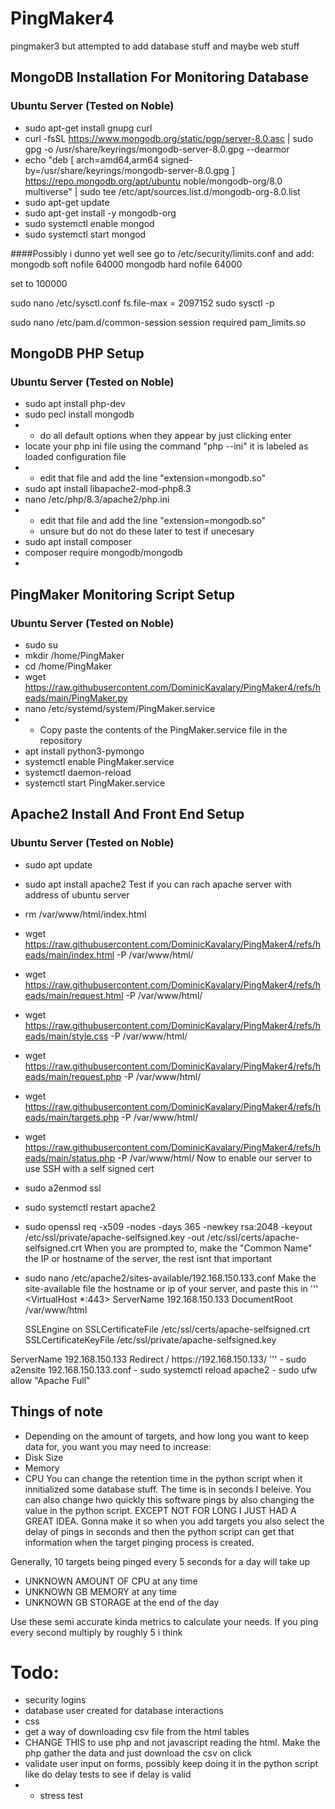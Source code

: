 # PingMaker4
pingmaker3 but attempted to add database stuff and maybe web stuff



## MongoDB Installation For Monitoring Database
### Ubuntu Server (Tested on Noble)
- sudo apt-get install gnupg curl
- curl -fsSL https://www.mongodb.org/static/pgp/server-8.0.asc | sudo gpg -o /usr/share/keyrings/mongodb-server-8.0.gpg  --dearmor
- echo "deb [ arch=amd64,arm64 signed-by=/usr/share/keyrings/mongodb-server-8.0.gpg ] https://repo.mongodb.org/apt/ubuntu noble/mongodb-org/8.0 multiverse" | sudo tee /etc/apt/sources.list.d/mongodb-org-8.0.list
- sudo apt-get update
- sudo apt-get install -y mongodb-org
- sudo systemctl enable mongod
- sudo systemctl start mongod

####Possibly i dunno yet well see
go to /etc/security/limits.conf and add:
mongodb soft nofile 64000
mongodb hard nofile 64000

set to 100000

sudo nano /etc/sysctl.conf
fs.file-max = 2097152
sudo sysctl -p

sudo nano /etc/pam.d/common-session
session required pam_limits.so

## MongoDB PHP Setup
### Ubuntu Server (Tested on Noble)
- sudo apt install php-dev
- sudo pecl install mongodb
-  - do all default options when they appear by just clicking enter
- locate your php ini file using the command "php --ini" it is labeled as loaded configuration file
- - edit that file and add the line "extension=mongodb.so"
- sudo apt install libapache2-mod-php8.3
- nano /etc/php/8.3/apache2/php.ini
- - edit that file and add the line "extension=mongodb.so"
  - unsure but do not do these later to test if unecesary
- sudo apt install composer
- composer require mongodb/mongodb
- 

## PingMaker Monitoring Script Setup
### Ubuntu Server (Tested on Noble)
- sudo su
- mkdir /home/PingMaker
- cd /home/PingMaker
- wget https://raw.githubusercontent.com/DominicKavalary/PingMaker4/refs/heads/main/PingMaker.py
- nano /etc/systemd/system/PingMaker.service
- - Copy paste the contents of the PingMaker.service file in the repository
- apt install python3-pymongo
- systemctl enable PingMaker.service
- systemctl daemon-reload
- systemctl start PingMaker.service

## Apache2 Install And Front End Setup
### Ubuntu Server (Tested on Noble)
- sudo apt update
- sudo apt install apache2
Test if you can rach apache server with address of ubuntu server
- rm /var/www/html/index.html
- wget https://raw.githubusercontent.com/DominicKavalary/PingMaker4/refs/heads/main/index.html -P /var/www/html/
- wget https://raw.githubusercontent.com/DominicKavalary/PingMaker4/refs/heads/main/request.html -P /var/www/html/
- wget https://raw.githubusercontent.com/DominicKavalary/PingMaker4/refs/heads/main/style.css -P /var/www/html/
- wget https://raw.githubusercontent.com/DominicKavalary/PingMaker4/refs/heads/main/request.php -P /var/www/html/
- wget https://raw.githubusercontent.com/DominicKavalary/PingMaker4/refs/heads/main/targets.php -P /var/www/html/
- wget https://raw.githubusercontent.com/DominicKavalary/PingMaker4/refs/heads/main/status.php -P /var/www/html/
Now to enable our server to use SSH with a self signed cert
- sudo a2enmod ssl
- sudo systemctl restart apache2
- sudo openssl req -x509 -nodes -days 365 -newkey rsa:2048 -keyout /etc/ssl/private/apache-selfsigned.key -out /etc/ssl/certs/apache-selfsigned.crt
When you are prompted to, make the "Common Name" the IP or hostname of the server, the rest isnt that important
- sudo nano /etc/apache2/sites-available/192.168.150.133.conf
Make the site-available file the hostname or ip of your server, and paste this in
'''
<VirtualHost *:443>
   ServerName 192.168.150.133
   DocumentRoot /var/www/html

   SSLEngine on
   SSLCertificateFile /etc/ssl/certs/apache-selfsigned.crt
   SSLCertificateKeyFile /etc/ssl/private/apache-selfsigned.key
</VirtualHost>
<VirtualHost *:80>
	ServerName 192.168.150.133
	Redirect / https://192.168.150.133/
</VirtualHost>
'''
- sudo a2ensite 192.168.150.133.conf
- sudo systemctl reload apache2
- sudo ufw allow "Apache Full"





## Things of note
- Depending on the amount of targets, and how long you want to keep data for, you want you may need to increase:
-   Disk Size
-   Memory
-   CPU
You can change the retention time in the python script when it innitialized some database stuff. The time is in seconds I beleive. You can also change hwo quickly this software pings by also changing the value in the python script. EXCEPT NOT FOR LONG I JUST HAD A GREAT IDEA. Gonna make it so when you add targets you also select the delay of pings in seconds and then the python script can get that information when the target pinging process is created.

Generally, 10 targets being pinged every 5 seconds for a day will take up
- UNKNOWN AMOUNT OF CPU at any time
- UNKNOWN GB MEMORY at any time
- UNKNOWN GB STORAGE at the end of the day

Use these semi accurate kinda metrics to calculate your needs. If you ping every second multiply by roughly 5 i think




# Todo:
- security logins
- database user created for database interactions
- css
- get a way of downloading csv file from the html tables
-   CHANGE THIS to use php and not javascript reading the html. Make the php gather the data and just download the csv on click
- validate user input on forms, possibly keep doing it in the python script like do delay tests to see if delay is valid
- - stress test
